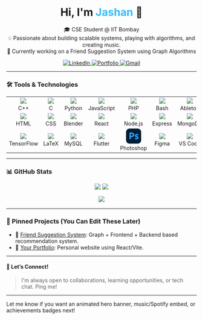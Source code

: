 <h1 align="center">Hi, I'm <span style="color:#38BDF8">Jashan</span> 👋</h1>

<p align="center">
  🎓 CSE Student @ IIT Bombay <br>
  💡 Passionate about building scalable systems, playing with algorithms, and creating music. <br>
  🔭 Currently working on a Friend Suggestion System using Graph Algorithms <br>
</p>

<p align="center">
  <a href="https://linkedin.com/in/jashansings" target="_blank">
    <img alt="LinkedIn" src="https://img.shields.io/badge/LinkedIn-0077B5?style=for-the-badge&logo=linkedin&logoColor=white" />
  </a>
  <a href="https://your-portfolio-link.com" target="_blank">
    <img alt="Portfolio" src="https://img.shields.io/badge/Portfolio-38BDF8?style=for-the-badge&logo=vercel&logoColor=white" />
  </a>
  <a href="mailto:jashaniitb@gmail.com" target="_blank">
    <img alt="Gmail" src="https://img.shields.io/badge/Email-D14836?style=for-the-badge&logo=gmail&logoColor=white" />
  </a>
</p>

---

<h3>🛠️ Tools & Technologies</h3>

<table>
  <tr>
    <td align="center"><img src="https://camo.githubusercontent.com/33a88742a4c2007e41b467f181b79c7f68650b056f27ac9d38176995f68ad586/68747470733a2f2f736b696c6c69636f6e732e6465762f69636f6e733f693d637070" width="40"/><br>C++</td>
    <td align="center"><img src="https://cdn.jsdelivr.net/gh/devicons/devicon/icons/c/c-original.svg" width="40"/><br>C</td>
    <td align="center"><img src="https://cdn.jsdelivr.net/gh/devicons/devicon/icons/python/python-original.svg" width="40"/><br>Python</td>
    <td align="center"><img src="https://cdn.jsdelivr.net/gh/devicons/devicon/icons/javascript/javascript-original.svg" width="40"/><br>JavaScript</td>
    <td align="center"><img src="https://cdn.jsdelivr.net/gh/devicons/devicon/icons/php/php-original.svg" width="40"/><br>PHP</td>
    <td align="center"><img src="https://cdn.jsdelivr.net/gh/devicons/devicon/icons/bash/bash-original.svg" width="40"/><br>Bash</td>
    <td align="center"><img src="https://cdn.simpleicons.org/ableton/000000" width="40"/><br>Ableton</td>
  </tr>
  <tr>
    <td align="center"><img src="https://cdn.jsdelivr.net/gh/devicons/devicon/icons/html5/html5-original.svg" width="40"/><br>HTML</td>
    <td align="center"><img src="https://cdn.jsdelivr.net/gh/devicons/devicon/icons/css3/css3-original.svg" width="40"/><br>CSS</td>
    <td align="center"><img src="https://cdn.jsdelivr.net/gh/devicons/devicon/icons/blender/blender-original.svg" width="40"/><br>Blender</td>
    <td align="center"><img src="https://cdn.jsdelivr.net/gh/devicons/devicon/icons/react/react-original.svg" width="40"/><br>React</td>
    <td align="center"><img src="https://cdn.jsdelivr.net/gh/devicons/devicon/icons/nodejs/nodejs-original.svg" width="40"/><br>Node.js</td>
    <td align="center"><img src="https://cdn.jsdelivr.net/gh/devicons/devicon/icons/express/express-original.svg" width="40"/><br>Express</td>
    <td align="center"><img src="https://camo.githubusercontent.com/8c779088a37e29fdc8fca5576357aa67c86f30041734226d17f70e150eececdf/68747470733a2f2f736b696c6c69636f6e732e6465762f69636f6e733f693d6d6f6e676f6462" width="40"/><br>MongoDB</td>
  </tr>
  <tr>
    <td align="center"><img src="https://cdn.jsdelivr.net/gh/devicons/devicon/icons/tensorflow/tensorflow-original.svg" width="40"/><br>TensorFlow</td>
    <td align="center"><img src="https://cdn.jsdelivr.net/gh/devicons/devicon/icons/latex/latex-original.svg" width="40"/><br>LaTeX</td>
    <td align="center"><img src="https://cdn.jsdelivr.net/gh/devicons/devicon/icons/mysql/mysql-original.svg" width="40"/><br>MySQL</td>
    <td align="center"><img src="https://cdn.jsdelivr.net/gh/devicons/devicon/icons/flutter/flutter-original.svg" width="40"/><br>Flutter</td>
    <td align="center"><img src="https://raw.githubusercontent.com/tandpfun/skill-icons/main/icons/Photoshop.svg" width="40"/><br>Photoshop</td>
    <td align="center"><img src="https://cdn.jsdelivr.net/gh/devicons/devicon/icons/figma/figma-original.svg" width="40"/><br>Figma</td>
    <td align="center"><img src="https://cdn.jsdelivr.net/gh/devicons/devicon/icons/vscode/vscode-original.svg" width="40"/><br>VS Code</td>
  </tr>
</table>

---

<h3>📊 GitHub Stats</h3>

<p align="center">
  <img src="https://github-readme-stats.vercel.app/api?username=jashansings&show_icons=true&theme=dark&hide_border=true" width="48%" />
  <img src="https://github-readme-streak-stats.herokuapp.com/?user=jashansings&theme=dark&hide_border=true" width="48%" />
</p>

<p align="center">
  <img src="https://github-readme-stats.vercel.app/api/top-langs/?username=jashansings&layout=compact&theme=dark&hide_border=true" width="48%" />
</p>

---

### 📌 Pinned Projects (You Can Edit These Later)

- 🔗 [Friend Suggestion System](https://github.com/jashansings/friend-suggestion-system): Graph + Frontend + Backend based recommendation system.
- 🔗 [Your Portfolio](https://github.com/jashansings/your-portfolio): Personal website using React/Vite.

---

#### 🙌 Let’s Connect!
> I'm always open to collaborations, learning opportunities, or tech chat. Ping me!

---

Let me know if you want an animated hero banner, music/Spotify embed, or achievements badges next!
